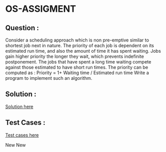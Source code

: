 # OS-ASSIGMENT

## Question : 


Consider a scheduling approach which is non pre-emptive similar to shortest job next in nature. The priority of each job is dependent on its estimated run time, and also the amount of time it has spent waiting. Jobs gain higher priority the longer they wait, which prevents indefinite postponement. The jobs that have spent a long time waiting compete against those estimated to have short run times. The priority can be computed as :  Priority = 1+ Waiting time / Estimated run time  Write a program to implement such an algorithm. 


## Solution : 

[Solution here](https://github.com/devanshbatham/OS-ASSIGMENT/blob/master/solution.c)

## Test Cases : 

[Test cases here](https://github.com/devanshbatham/OS-ASSIGMENT/tree/master/TESTS)

New New